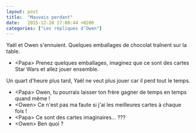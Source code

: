 ```yaml
---
layout: post
title:  "Mauvais perdant"
date:   2015-12-28 17:00:44 +0200
categories: ["Les répliques d’Owen"]
---
```


Yaël et Owen s'ennuient. Quelques emballages de chocolat traînent sur la table.

-   \<Papa\> Prenez quelques emballages, imaginez que ce sont des cartes Star Wars et allez jouer ensemble.

Un quart d'heure plus tard, Yaël ne veut plus jouer car il perd tout le temps.

-   \<Papa\> Owen, tu pourrais laisser ton frère gagner de temps en temps quand même !
-   \<Owen\> Ce n'est pas ma faute si j'ai les meilleures cartes à chaque fois !
-   \<Papa\> Ce sont des cartes imaginaires… ???
-   \<Owen\> Ben quoi ?
